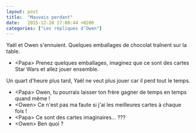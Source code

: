 ```yaml
---
layout: post
title:  "Mauvais perdant"
date:   2015-12-28 17:00:44 +0200
categories: ["Les répliques d’Owen"]
---
```


Yaël et Owen s'ennuient. Quelques emballages de chocolat traînent sur la table.

-   \<Papa\> Prenez quelques emballages, imaginez que ce sont des cartes Star Wars et allez jouer ensemble.

Un quart d'heure plus tard, Yaël ne veut plus jouer car il perd tout le temps.

-   \<Papa\> Owen, tu pourrais laisser ton frère gagner de temps en temps quand même !
-   \<Owen\> Ce n'est pas ma faute si j'ai les meilleures cartes à chaque fois !
-   \<Papa\> Ce sont des cartes imaginaires… ???
-   \<Owen\> Ben quoi ?
